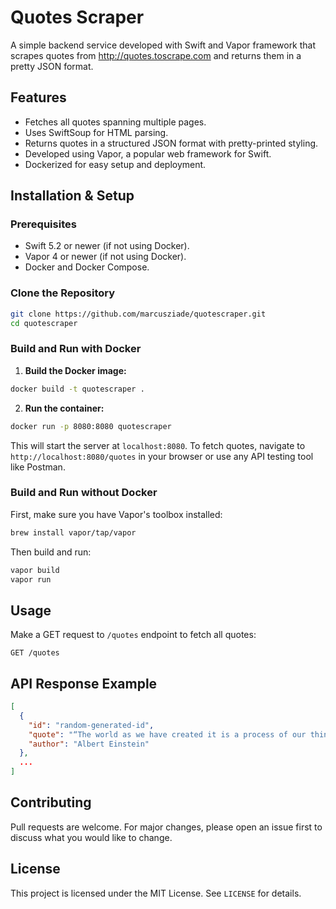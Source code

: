 # Quotes Scraper

A simple backend service developed with Swift and Vapor framework that scrapes quotes from http://quotes.toscrape.com and returns them in a pretty JSON format.

## Features

- Fetches all quotes spanning multiple pages.
- Uses SwiftSoup for HTML parsing.
- Returns quotes in a structured JSON format with pretty-printed styling.
- Developed using Vapor, a popular web framework for Swift.
- Dockerized for easy setup and deployment.

## Installation & Setup

### Prerequisites

- Swift 5.2 or newer (if not using Docker).
- Vapor 4 or newer (if not using Docker).
- Docker and Docker Compose.

### Clone the Repository

```bash
git clone https://github.com/marcusziade/quotescraper.git
cd quotescraper
```

### Build and Run with Docker

1. **Build the Docker image:**

```bash
docker build -t quotescraper .
```

2. **Run the container:**

```bash
docker run -p 8080:8080 quotescraper
```

This will start the server at `localhost:8080`. To fetch quotes, navigate to `http://localhost:8080/quotes` in your browser or use any API testing tool like Postman.

### Build and Run without Docker

First, make sure you have Vapor's toolbox installed:

```bash
brew install vapor/tap/vapor
```

Then build and run:

```bash
vapor build
vapor run
```

## Usage

Make a GET request to `/quotes` endpoint to fetch all quotes:

```
GET /quotes
```

## API Response Example

```json
[
  {
    "id": "random-generated-id",
    "quote": "“The world as we have created it is a process of our thinking. It cannot be changed without changing our thinking.”",
    "author": "Albert Einstein"
  },
  ...
]
```

## Contributing

Pull requests are welcome. For major changes, please open an issue first to discuss what you would like to change.

## License

This project is licensed under the MIT License. See `LICENSE` for details.

